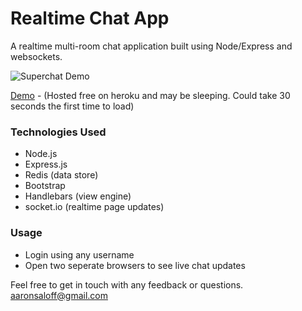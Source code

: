 # Realtime Chat App

A realtime multi-room chat application built using Node/Express and websockets.

![Superchat Demo](https://s3.amazonaws.com/demo-gifs-asaloff/superchat.gif)

[Demo](https://react-djello.herokuapp.com/) - (Hosted free on heroku and may be sleeping. Could take 30 seconds the first time to load)

### Technologies Used

- Node.js
- Express.js
- Redis (data store)
- Bootstrap
- Handlebars (view engine)
- socket.io (realtime page updates)

### Usage

- Login using any username
- Open two seperate browsers to see live chat updates

Feel free to get in touch with any feedback or questions. aaronsaloff@gmail.com




